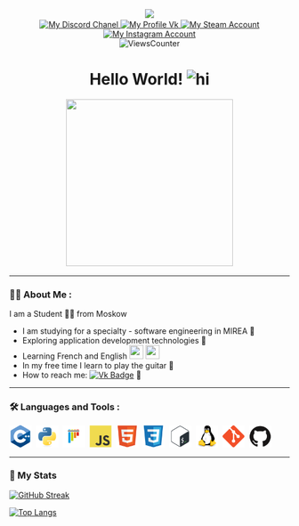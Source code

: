 <div id="header" align="center">
  <img src="https://media.giphy.com/media/wwg1suUiTbCY8H8vIA/giphy-downsized-large.gif" width="200"/>
  <div id="badges">
    <a href="https://discord.gg/UvEKet6d">
      <img src="https://img.shields.io/badge/Discord-purple?logo=discord&logoColor=white&style=for-the-badge" alt="My Discord Chanel"/>
    </a>
    <a href="https://vk.com/de_paris">
      <img src="https://img.shields.io/badge/VK-blue?logo=vk&logoColor=white&style=for-the-badge" alt="My Profile Vk"/>
    </a>
    <a href="https://steamcommunity.com/profiles/76561199093567738">
      <img src="https://img.shields.io/badge/Steam-gray?logo=steam&logoColor=white&style=for-the-badge" alt="My Steam Account"/>
    </a>
    <a href="">
      <img src="https://img.shields.io/badge/Instagram-pink?logo=instagram&logoColor=white&style=for-the-badge" alt="My Instagram Account"/>
    </a>
  </div>
  <img src="https://komarev.com/ghpvc/?username=IlyaShaparev&style=flat-circle&color=red" alt="ViewsCounter"/>
  <h1>
    Hello World!
    <img src="https://media.giphy.com/media/QynPOjBgLR5Ryg1qKJ/giphy.gif" alt="hi"/ width="40">
  </h1>
</div>
<div align="center">
  <img src="https://media.giphy.com/media/2ikwIgNrmPZICNmRyX/giphy.gif" width="300" height="300"/>
</div>

---

### :man_technologist: About Me :

I am a Student :man_student: from Moskow

- I am studying for a specialty - software engineering in MIREA :school:
- Exploring application development technologies :telescope:
- Learning French and English <img src="https://www.countryflagicons.com/FLAT/32/FR.png" width="25" height="25">  <img src="https://www.countryflagicons.com/FLAT/32/GB.png" width="25" height="25">
- In my free time I learn to play the guitar :guitar:
- How to reach me: [![Vk Badge](https://img.shields.io/badge/VK-blue?style=flat&logo=Vk&logoColor=white)](https://vk.com/de_paris) :email:

---

### :hammer_and_wrench: Languages and Tools :

<div>
  <img src="https://github.com/devicons/devicon/blob/master/icons/cplusplus/cplusplus-original.svg" title="C++" width="40" height="40" alt="C++"/>&nbsp
  <img src="https://github.com/devicons/devicon/blob/master/icons/python/python-original.svg" title="Python" width="40" height="40" alt="Python"/>&nbsp
  <img src="https://github.com/devicons/devicon/blob/master/icons/pytest/pytest-original.svg" title="Pytest" width="40" height="40" alt="Pytest"/>&nbsp
  <img src="https://github.com/devicons/devicon/blob/master/icons/javascript/javascript-original.svg" title="JS" width="40" height="40" alt="JS"/>&nbsp
  <img src="https://github.com/devicons/devicon/blob/master/icons/html5/html5-original.svg" title="HTML" width="40" height="40" alt="HTML"/>&nbsp
  <img src="https://github.com/devicons/devicon/blob/master/icons/css3/css3-original.svg" title="CSS3" width="40" height="40" alt="CSS3"/>&nbsp
  <img src="https://github.com/devicons/devicon/blob/master/icons/bash/bash-original.svg" title="Bash" width="40" height="40" alt="Bash"/>&nbsp
  <img src="https://github.com/devicons/devicon/blob/master/icons/linux/linux-original.svg" title="Linux" width="40" height="40" alt="Linux"/>&nbsp
  <img src="https://github.com/devicons/devicon/blob/master/icons/git/git-original.svg" title="Git" width="40" height="40" alt="Git"/>&nbsp
  <img src="https://github.com/devicons/devicon/blob/master/icons/github/github-original.svg" title="Github" width="40" height="40" alt="Github"/>&nbsp
</div>

---

### :medal_sports: My Stats

[![GitHub Streak](http://github-readme-streak-stats.herokuapp.com?user=IlyaShaparev&theme=elegant)](https://git.io/streak-stats)

[![Top Langs](https://github-readme-stats.vercel.app/api/top-langs/?username=IlyaShaparev&layout=compact&theme=elegant)](https://github.com/anuraghazra/github-readme-stats)


